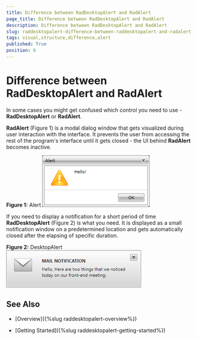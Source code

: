 ```yaml
---
title: Difference between RadDesktopAlert and RadAlert
page_title: Difference between RadDesktopAlert and RadAlert
description: Difference between RadDesktopAlert and RadAlert
slug: raddesktopalert-difference-between-raddesktopalert-and-radalert
tags: visual,structure,difference,alert
published: True
position: 6
---
```


# Difference between RadDesktopAlert and RadAlert

In some cases you might get confused which control you need to use - __RadDesktopAlert__ or __RadAlert__. 

__RadAlert__ (Figure 1) is a modal dialog window that gets visualized during user interaction with the interface. It prevents the user from accessing the rest of the program's interface until it gets closed - the UI behind __RadAlert__ becomes inactive. 

__Figure 1:__ Alert
![Rad Desktop Alert Differences between RadDesktopAlert and RadAlert 01](images/RadDesktopAlert_Difference_Between_RadDesktopAler_and_RadAlert_02.png)

If you need to display a notification for a short period of time __RadDesktopAlert__ (Figure 2) is what you need. It is displayed as a small notification window on a predetermined location and gets automatically closed after the elapsing of specific duration.

__Figure 2:__ DesktopAlert
![Rad Desktop Alert Differences between RadDesktopAlert and RadAlert 01](images/RadDesktopAlert_Difference_Between_RadDesktopAler_and_RadAlert_01.png)

## See Also

 * [Overview]({%slug raddesktopalert-overview%})

 * [Getting Started]({%slug raddesktopalert-getting-started%})